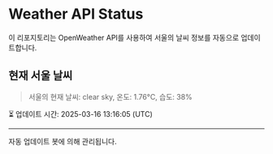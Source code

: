 
# Weather API Status

이 리포지토리는 OpenWeather API를 사용하여 서울의 날씨 정보를 자동으로 업데이트합니다.

## 현재 서울 날씨
> 서울의 현재 날씨: clear sky, 온도: 1.76°C, 습도: 38%

⏳ 업데이트 시간: 2025-03-16 13:16:05 (UTC)

---
자동 업데이트 봇에 의해 관리됩니다.

